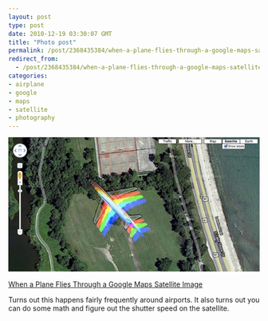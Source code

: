 ```yaml
---
layout: post
type: post
date: 2010-12-19 03:30:07 GMT
title: "Photo post"
permalink: /post/2368435384/when-a-plane-flies-through-a-google-maps-satellite
redirect_from: 
  - /post/2368435384/when-a-plane-flies-through-a-google-maps-satellite
categories:
- airplane
- google
- maps
- satellite
- photography
---
```

![](/assets/images/tumblr_ldk1fm9Vdp1qb098no1_640.jpg)

<a href="http://www.theatlantic.com/technology/archive/2010/12/picture-of-the-day-when-a-plane-flies-through-a-google-maps-satellite-image/67701/">When a Plane Flies Through a Google Maps Satellite Image</a>

Turns out this happens fairly frequently around airports. It also turns out you can do some math and figure out the shutter speed on the satellite.